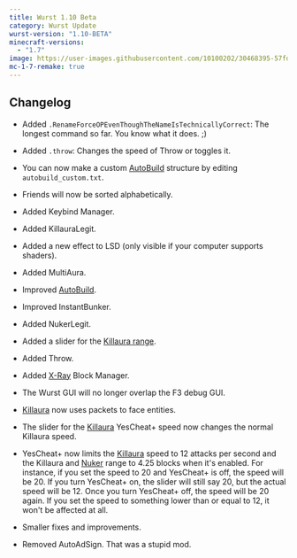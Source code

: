 ```yaml
---
title: Wurst 1.10 Beta
category: Wurst Update
wurst-version: "1.10-BETA"
minecraft-versions:
  - "1.7"
image: https://user-images.githubusercontent.com/10100202/30468395-57fd614e-99eb-11e7-845b-d3ab635f276a.jpg
mc-1-7-remake: true
---
```

## Changelog

- Added `.RenameForceOPEvenThoughTheNameIsTechnicallyCorrect`: The longest command so far. You know what it does. ;)

- Added `.throw`: Changes the speed of Throw or toggles it.

- You can now make a custom [AutoBuild](https://wiki.wurstclient.net/autobuild) structure by editing `autobuild_custom.txt`.

- Friends will now be sorted alphabetically.

- Added Keybind Manager.

- Added KillauraLegit.

- Added a new effect to LSD (only visible if your computer supports shaders).

- Added MultiAura.

- Improved [AutoBuild](https://wiki.wurstclient.net/autobuild).

- Improved InstantBunker.

- Added NukerLegit.

- Added a slider for the [Killaura range](https://wiki.wurstclient.net/killaura#range).

- Added Throw.

- Added [X-Ray](https://wiki.wurstclient.net/x-ray) Block Manager.

- The Wurst GUI will no longer overlap the F3 debug GUI.

- [Killaura](https://wiki.wurstclient.net/killaura) now uses packets to face entities.

- The slider for the [Killaura](https://wiki.wurstclient.net/killaura) YesCheat+ speed now changes the normal Killaura speed.

- YesCheat+ now limits the [Killaura](https://wiki.wurstclient.net/killaura) speed to 12 attacks per second and the Killaura and [Nuker](https://wiki.wurstclient.net/nuker) range to 4.25 blocks when it's enabled. For instance, if you set the speed to 20 and YesCheat+ is off, the speed will be 20. If you turn YesCheat+ on, the slider will still say 20, but the actual speed will be 12. Once you turn YesCheat+ off, the speed will be 20 again. If you set the speed to something lower than or equal to 12, it won't be affected at all.

- Smaller fixes and improvements.

- Removed AutoAdSign. That was a stupid mod.
